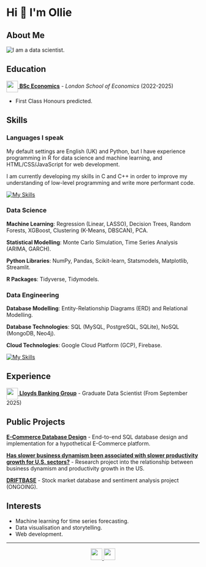 # Hi 👋 I'm Ollie

## About Me

<picture>
  <source media="(prefers-color-scheme: dark)" srcset="https://readme-typing-svg.herokuapp.com?font=Fira+Code&pause=1000&color=FFFFFF&width=435&lines=I+am+a+data+scientist.">
  <source media="(prefers-color-scheme: light)" srcset="https://readme-typing-svg.herokuapp.com?font=Fira+Code&pause=1000&color=000000&width=435&lines=I+am+a+data+scientist.">
  <img alt="I am a data scientist." src="https://readme-typing-svg.herokuapp.com?font=Fira+Code&pause=1000&color=000000&width=435&lines=I+am+a+data+scientist.">
</picture>

## Education

[<img src='https://upload.wikimedia.org/wikipedia/commons/5/51/LSE_Logo.svg' width=30 align="center"> **BSc Economics**](https://www.lse.ac.uk/study-at-lse/undergraduate/bsc-economics)  - _London School of Economics_ (2022-2025)

- First Class Honours predicted.

## Skills

### Languages I speak

My default settings are English (UK) and Python, but I have experience programming in R for data science and machine learning, and HTML/CSS/JavaScript for web development.

I am currently developing my skills in C and C++ in order to improve my understanding of low-level programming and write more performant code.

[![My Skills](https://skillicons.dev/icons?i=py,c,r,html,css,js)](https://skillicons.dev)

### Data Science

**Machine Learning**: Regression (Linear, LASSO), Decision Trees, Random Forests, XGBoost, Clustering (K-Means, DBSCAN), PCA.

**Statistical Modelling**: Monte Carlo Simulation, Time Series Analysis (ARIMA, GARCH).

**Python Libraries**: NumPy, Pandas, Scikit-learn, Statsmodels, Matplotlib, Streamlit.

**R Packages**: Tidyverse, Tidymodels.

### Data Engineering

**Database Modelling**: Entity-Relationship Diagrams (ERD) and Relational Modelling.

**Database Technologies**: SQL (MySQL, PostgreSQL, SQLite), NoSQL (MongoDB, Neo4j).

**Cloud Technologies**: Google Cloud Platform (GCP), Firebase.

[![My Skills](https://skillicons.dev/icons?i=mongodb,postgres,mysql,gcp,firebase)](https://skillicons.dev)

## Experience

[<img src='[https://upload.wikimedia.org/wikipedia/en/9/95/Lloyds_bank_logo_2024.jpg](https://en.wikipedia.org/wiki/Lloyds_Bank#/media/File:Lloyds_Bank_logo_2024.svg)' width=30 align="center"> **Lloyds Banking Group**](https://www.lloydsbankinggroup.com/) - Graduate Data Scientist (From September 2025)

## Public Projects

[**E-Commerce Database Design**](https://github.com/ollie-gregory/E-Commerce_Database) - End-to-end SQL database design and implementation for a hypothetical E-Commerce platform.

[**Has slower business dynamism been associated with slower productivity growth for U.S. sectors?**](https://github.com/ollie-gregory/dynamism_and_productivity_growth) - Research project into the relationship between business dynamism and productivity growth in the US.

[**DRIFTBASE**](https://github.com/ollie-gregory/DRIFTBASE) - Stock market database and sentiment analysis project (ONGOING).

## Interests

- Machine learning for time series forecasting.
- Data visualisation and storytelling.
- Web development.

---
<p align="center">
    <a href="https://www.linkedin.com/in/oliver-gregory-198028252">
        <img width=30 src="https://skillicons.dev/icons?i=linkedin"/>
    </a>
    <a href="https://github.com/ollie-gregory">
        <img width=30 src="https://skillicons.dev/icons?i=github"/>
    </a>
</p>

